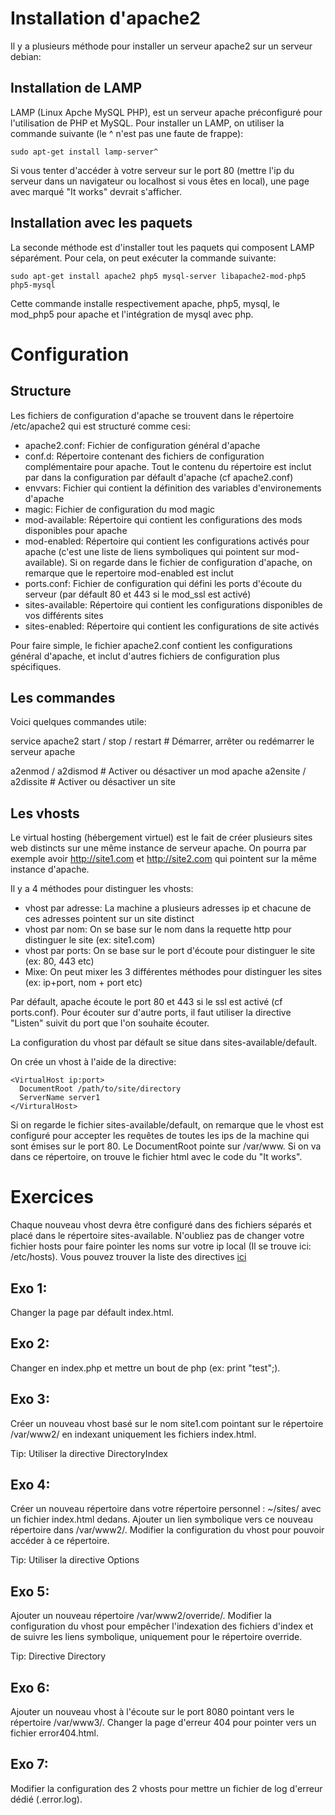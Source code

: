 Installation d'apache2
======================

Il y a plusieurs méthode pour installer un serveur apache2 sur un serveur debian:

Installation de LAMP
--------------------

LAMP (Linux Apche MySQL PHP), est un serveur apache préconfiguré pour l'utilisation de PHP et MySQL.
Pour installer un LAMP, on utiliser la commande suivante (le ^ n'est pas une faute de frappe):

    sudo apt-get install lamp-server^

Si vous tenter d'accéder à votre serveur sur le port 80 (mettre l'ip du serveur dans un navigateur ou localhost si vous êtes en local), une page avec marqué "It works" devrait s'afficher.

Installation avec les paquets
-----------------------------

La seconde méthode est d'installer tout les paquets qui composent LAMP séparément.
Pour cela, on peut exécuter la commande suivante:

    sudo apt-get install apache2 php5 mysql-server libapache2-mod-php5 php5-mysql

Cette commande installe respectivement apache, php5, mysql, le mod_php5 pour apache et l'intégration de mysql avec php.

Configuration
=============

Structure 
---------

Les fichiers de configuration d'apache se trouvent dans le répertoire /etc/apache2 qui est structuré comme cesi:

- apache2.conf: Fichier de configuration général d'apache
- conf.d: Répertoire contenant des fichiers de configuration complémentaire pour apache. Tout le contenu du répertoire est inclut par dans la configuration par défault d'apache (cf apache2.conf)
- envvars: Fichier qui contient la définition des variables d'environements d'apache
- magic: Fichier de configuration du mod magic
- mod-available: Répertoire qui contient les configurations des mods disponibles pour apache
- mod-enabled: Répertoire qui contient les configurations activés pour apache (c'est une liste de liens symboliques qui pointent sur mod-available). Si on regarde dans le fichier de configuration d'apache, on remarque que le repertoire mod-enabled est inclut
- ports.conf: Fichier de configuration qui défini les ports d'écoute du serveur (par défault 80 et 443 si le mod_ssl est activé)
- sites-available: Répertoire qui contient les configurations disponibles de vos différents sites
- sites-enabled: Répertoire qui contient les configurations de site activés

Pour faire simple, le fichier apache2.conf contient les configurations général d'apache, et inclut d'autres fichiers de configuration plus spécifiques.

Les commandes
-------------

Voici quelques commandes utile:

service apache2 start / stop / restart # Démarrer, arrêter ou redémarrer le serveur apache

a2enmod / a2dismod # Activer ou désactiver un mod apache
a2ensite / a2dissite # Activer ou désactiver un site

Les vhosts
----------

Le virtual hosting (hébergement virtuel) est le fait de créer plusieurs sites web distincts sur une même instance de serveur apache. On pourra par exemple avoir http://site1.com et http://site2.com qui pointent sur la même instance d'apache.

Il y a 4 méthodes pour distinguer les vhosts:

- vhost par adresse: La machine a plusieurs adresses ip et chacune de ces adresses pointent sur un site distinct
- vhost par nom: On se base sur le nom dans la requette http pour distinguer le site (ex: site1.com)
- vhost par ports: On se base sur le port d'écoute pour distinguer le site (ex: 80, 443 etc)
- Mixe: On peut mixer les 3 différentes méthodes pour distinguer les sites (ex: ip+port, nom + port etc)

Par défault, apache écoute le port 80 et 443 si le ssl est activé (cf ports.conf). Pour écouter sur d'autre ports, il faut utiliser la directive "Listen" suivit du port que l'on souhaite écouter.

La configuration du vhost par défault se situe dans sites-available/default.

On crée un vhost à l'aide de la directive:

    <VirtualHost ip:port>
	  DocumentRoot /path/to/site/directory
	  ServerName server1
	</VirturalHost>

Si on regarde le fichier sites-available/default, on remarque que le vhost est configuré pour accepter les requêtes de toutes les ips de la machine qui sont émises sur le port 80.
Le DocumentRoot pointe sur /var/www. Si on va dans ce répertoire, on trouve le fichier html avec le code du "It works".


Exercices
=========

Chaque nouveau vhost devra être configuré dans des fichiers séparés et placé dans le répertoire sites-available.
N'oubliez pas de changer votre fichier hosts pour faire pointer les noms sur votre ip local (Il se trouve ici: /etc/hosts).
Vous pouvez trouver la liste des directives [ici](http://httpd.apache.org/docs/2.4/mod/directives.html)

Exo 1:
------
Changer la page par défault index.html.

Exo 2:
------
Changer en index.php et mettre un bout de php (ex: print "test";).

Exo 3:
------
Créer un nouveau vhost basé sur le nom site1.com pointant sur le répertoire /var/www2/ en indexant uniquement les fichiers index.html.

Tip: Utiliser la directive DirectoryIndex

Exo 4:
------
Créer un nouveau répertoire dans votre répertoire personnel : ~/sites/ avec un fichier index.html dedans.
Ajouter un lien symbolique vers ce nouveau répertoire dans /var/www2/.
Modifier la configuration du vhost pour pouvoir accéder à ce répertoire.

Tip: Utiliser la directive Options

Exo 5:
------
Ajouter un nouveau répertoire /var/www2/override/.
Modifier la configuration du vhost pour empêcher l'indexation des fichiers d'index et de suivre les liens symbolique, uniquement pour le répertoire override.

Tip: Directive Directory

Exo 6:
------
Ajouter un nouveau vhost à l'écoute sur le port 8080 pointant vers le répertoire /var/www3/.
Changer la page d'erreur 404 pour pointer vers un fichier error404.html.

Exo 7:
------
Modifier la configuration des 2 vhosts pour mettre un fichier de log d'erreur dédié (<servername>.error.log).

